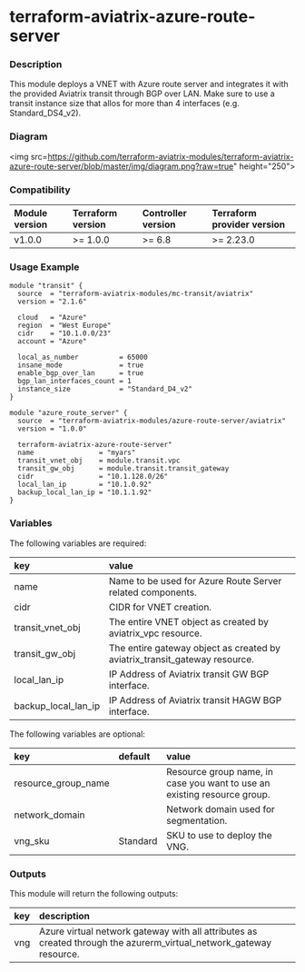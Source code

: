 # terraform-aviatrix-azure-route-server

### Description
This module deploys a VNET with Azure route server and integrates it with the provided Aviatrix transit through BGP over LAN.
Make sure to use a transit instance size that allos for more than 4 interfaces (e.g. Standard_DS4_v2).

### Diagram
<img src=https://github.com/terraform-aviatrix-modules/terraform-aviatrix-azure-route-server/blob/master/img/diagram.png?raw=true"  height="250">

### Compatibility
Module version | Terraform version | Controller version | Terraform provider version
:--- | :--- | :--- | :---
v1.0.0 | >= 1.0.0 | >= 6.8 | >= 2.23.0

### Usage Example
```
module "transit" {
  source  = "terraform-aviatrix-modules/mc-transit/aviatrix"
  version = "2.1.6"

  cloud   = "Azure"
  region  = "West Europe"
  cidr    = "10.1.0.0/23"
  account = "Azure"

  local_as_number          = 65000
  insane_mode              = true
  enable_bgp_over_lan      = true
  bgp_lan_interfaces_count = 1
  instance_size            = "Standard_D4_v2"
}

module "azure_route_server" {
  source  = "terraform-aviatrix-modules/azure-route-server/aviatrix"
  version = "1.0.0"
  
  terraform-aviatrix-azure-route-server"
  name                = "myars"
  transit_vnet_obj    = module.transit.vpc
  transit_gw_obj      = module.transit.transit_gateway
  cidr                = "10.1.128.0/26"
  local_lan_ip        = "10.1.0.92"
  backup_local_lan_ip = "10.1.1.92"
}
```

### Variables
The following variables are required:

key | value
:--- | :---
name | Name to be used for Azure Route Server related components.
cidr | CIDR for VNET creation.
transit_vnet_obj | The entire VNET object as created by aviatrix_vpc resource.
transit_gw_obj | The entire gateway object as created by aviatrix_transit_gateway resource.
local_lan_ip | IP Address of Aviatrix transit GW BGP interface.
backup_local_lan_ip | IP Address of Aviatrix transit HAGW BGP interface.

The following variables are optional:

key | default | value 
:---|:---|:---
resource_group_name | | Resource group name, in case you want to use an existing resource group.
network_domain | | Network domain used for segmentation.
vng_sku | Standard | SKU to use to deploy the VNG.

### Outputs
This module will return the following outputs:

key | description
:---|:---
vng | Azure virtual network gateway with all attributes as created through the azurerm_virtual_network_gateway resource.
